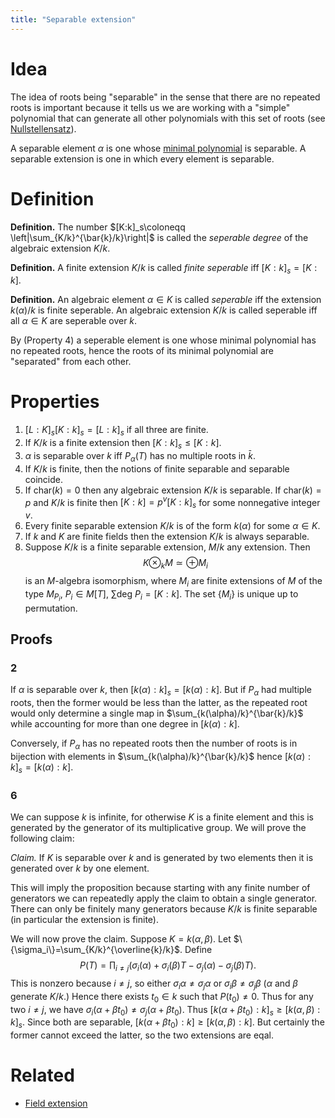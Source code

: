 ```yaml
---
title: "Separable extension"
---
```


# Idea
The idea of roots being "separable" in the sense that there are no repeated roots is important because it tells us we are working with a "simple" polynomial that can generate all other polynomials with this set of roots (see [Nullstellensatz](<notes/ntpy/Theorems/Ring Theory/Nullstellensatz.md>)).

A separable element $\alpha$ is one whose [minimal polynomial](<>) is separable. A separable extension is one in which every element is separable.

# Definition
**Definition.** The number $[K:k]_s\coloneqq \left|\sum_{K/k}^{\bar{k}/k}\right|$ is called the *seperable degree* of the algebraic extension $K/k$.

**Definition.** A finite extension $K/k$ is called *finite seperable* iff $[K:k]_s=[K:k]$. 

**Definition.** An algebraic element $\alpha\in K$ is called _seperable_ iff the extension $k(\alpha)/k$ is finite seperable. An algebraic extension $K/k$ is called seperable iff all $\alpha\in K$ are seperable over $k$.

By (Property 4) a seperable element is one whose minimal polynomial has no repeated roots, hence the roots of its minimal polynomial are "separated" from each other.

# Properties
1. $[L:K]_s[K:k]_s=[L:k]_s$ if all three are finite.
2. If $K/k$ is a finite extension then $[K:k]_s\leq [K:k]$.
3. $\alpha$ is separable over $k$ iff $P_\alpha(T)$ has no multiple roots in $\bar{k}$.
4. If $K/k$ is finite, then the notions of finite separable and separable coincide.
5. If $\text{char}(k)=0$ then any algebraic extension $K/k$ is separable. If $\text{char}(k)=p$ and $K/k$ is finite then $[K:k]=p^v[K:k]_s$ for some nonnegative integer $v$. 
6. Every finite separable extension $K/k$ is of the form $k(\alpha)$ for some $\alpha\in K$. 
7. If $k$ and $K$ are finite fields then the extension $K/k$ is always separable.
8. Suppose $K/k$ is a finite separable extension, $M/k$ any extension. Then $$K\otimes_k M\simeq \oplus M_i$$ is an $M$-algebra isomorphism, where $M_i$ are finite extensions of $M$ of the type $M_{P_i}$, $P_i\in M[T]$, $\sum \text{deg }P_i=[K:k]$. The set $\{M_i\}$ is unique up to permutation.

## Proofs
### 2
If $\alpha$ is separable over $k$, then $[k(\alpha):k]_s=[k(\alpha):k]$. But if $P_\alpha$ had multiple roots, then the former would be less than the latter, as the repeated root would only determine a single map in $\sum_{k(\alpha)/k}^{\bar{k}/k}$ while accounting for more than one degree in $[k(\alpha):k]$. 

Conversely, if $P_\alpha$ has no repeated roots then the number of roots is in bijection with elements in $\sum_{k(\alpha)/k}^{\bar{k}/k}$ hence $[k(\alpha):k]_s=[k(\alpha):k]$.

### 6
We can suppose $k$ is infinite, for otherwise $K$ is a finite element and this is generated by the generator of its multiplicative group. We will prove the following claim:

*Claim.* If $K$ is separable over $k$ and is generated by two elements then it is generated over $k$ by one element.

This will imply the proposition because starting with any finite number of generators we can repeatedly apply the claim to obtain a single generator. There can only be finitely many generators because $K/k$ is finite separable (in particular the extension is finite).

We will now prove the claim. Suppose $K=k(\alpha,\beta)$. Let $\{\sigma_i\}=\sum_{K/k}^{\overline{k}/k}$. Define $$P(T)=\prod_{i\neq j}(\sigma_i(\alpha)+\sigma_i(\beta)T-\sigma_j(\alpha)-\sigma_j(\beta)T).$$ This is nonzero because $i\neq j$, so either $\sigma_i\alpha\neq\sigma_j\alpha$ or $\sigma_i\beta\neq\sigma_j\beta$ ($\alpha$ and $\beta$ generate $K/k$.) Hence there exists $t_0\in k$ such that $P(t_0)\neq 0$. Thus for any two $i\neq j$, we have $\sigma_i(\alpha+\beta t_0)\neq \sigma_j(\alpha+\beta t_0)$. Thus $[k(\alpha+\beta t_0):k]_s\geq [k(\alpha,\beta):k]_s$. Since both are separable, $[k(\alpha+\beta t_0):k]\geq[k(\alpha,\beta):k]$. But certainly the former cannot exceed the latter, so the two extensions are eqal.

# Related
- [Field extension](<notes/ntpy/Definitions/Algebraic Number Theory/Field Theory/Field extension.md>)
